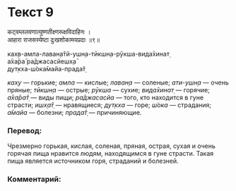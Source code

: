 # Текст 9

कट्‌वम्ललवणात्युष्णतीक्ष्णरूक्षविदाहिनः ।  
आहारा राजसस्येष्टा दुःखशोकामयप्रदाः ॥९॥

ках̣в-амла-лаван̣а̄тй-ушн̣а-тӣкшн̣а-рӯкша-вида̄хинат̣  
а̄ха̄ра̄ ра̄джасасйешх̣а̄  
дут̣кха-ш́ока̄майа-прада̄т̣

_ках̣у_ — горькие; _амла_ — кислые; _лаван̣а_ — соленые; _ати-ушн̣а_ — очень пряные; _тӣкшн̣а_ — острые; _рӯкша_ — сухие; _вида̄хинат̣_ — горячие; _а̄ха̄ра̄т̣_ — виды пищи; _ра̄джасасйа_ — того, кто находится в гуне страсти; _ишх̣а̄т̣_ — нравящиеся; _дут̣кха_ — горе; _ш́ока_ — страдания; _а̄майа_ — болезни; _прада̄т̣_ — причиняющие.

### Перевод:

Чрезмерно горькая, кислая, соленая, пряная, острая, сухая и очень горячая пища нравится людям, находящимся в гуне страсти. Такая пища является источником горя, страданий и болезней.

### Комментарий:

